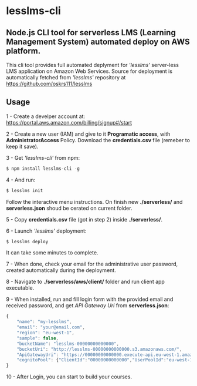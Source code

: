 # lesslms-cli
## Node.js CLI tool for serverless LMS (Learning Management System) automated deploy on AWS platform.

This cli tool provides full automated deplyment for *'lesslms'* server-less LMS application on Amazon Web Services. Source for deployment is automatically fetched from *'lesslms'* repository at https://github.com/oskrs111/lesslms

## Usage
1 - Create a develper account at: https://portal.aws.amazon.com/billing/signup#/start 

2 - Create a new user (IAM) and give to it **Programatic access**, with **AdministratorAccess** Policy. Download the **credentials.csv** file (remeber to keep it save).

3 - Get *'lesslms-cli'* from npm:
```javascript
$ npm install lesslms-cli -g
```

4 - And run:
```javascript
$ lesslms init
```
Follow the interactive menu instructions. On finish new **./serverless/** and **serverless.json** shoud be cerated on current folder.

5 - Copy **credentials.csv** file (got in step 2) inside **./serverless/**.

6 - Launch *'lesslms'* deployment:
```javascript
$ lesslms deploy
```
It can take some minutes to complete.

7 - When done, check your email for the administrative user password, created automatically during the deployment.

8 - Navigate to **./serverless/aws/client/** folder and run client app executable.

9 - When installed, run and fill login form with the provided email and received password, and get *API Gateway Uri* from **serverless.json**:

```javascript
{
    "name": "my-lesslms",
    "email": "your@email.com",
    "region": "eu-west-1",
    "sample": false,
    "bucketName": "lesslms-00000000000000",
    "bucketUri": "http://lesslms-00000000000000.s3.amazonaws.com/",
    "ApiGatewayUri": "https://00000000000000.execute-api.eu-west-1.amazonaws.com/less/",
    "cognitoPool": {"ClientId":"00000000000000","UserPoolId":"eu-west-1_00000000000000"}
}
```
10 - After Login, you can start to build your courses.





